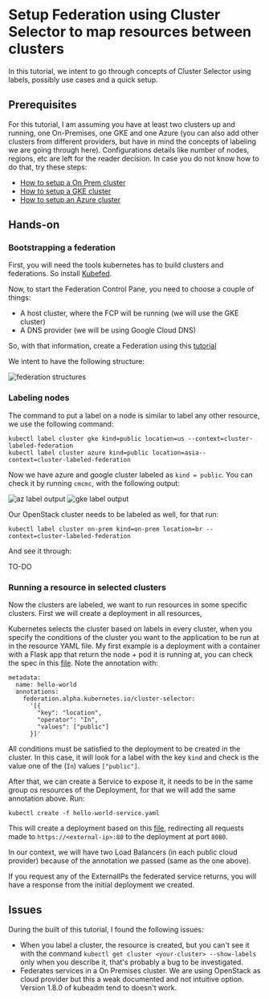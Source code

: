 # Setup Federation using Cluster Selector to map resources between clusters

In this tutorial, we intent to go through concepts of Cluster Selector using labels, possibly use cases and a quick setup.

## Prerequisites

For this tutorial, I am assuming you have at least two clusters up and running, one On-Premises, one GKE and one Azure (you can also add other clusters from different providers, but have in mind the concepts of labeling we are going through here). Configurations details like number of nodes, regions, etc are left for the reader decision. In case you do not know how to do that, try these steps:

* [How to setup a On Prem cluster](https://github.com/walteraa/kubernetes_tutorials/tree/master/k8s-usage/k8s-on-prem)
* [How to setup a GKE cluster](https://github.com/walteraa/kubernetes_tutorials/tree/master/k8s-usage/k8s-gke)
* [How to setup an Azure cluster](https://github.com/walteraa/kubernetes_tutorials/tree/master/k8s-usage/k8s-azure)

## Hands-on

### Bootstrapping a federation

First, you will need the tools kubernetes has to build clusters and federations. So install [Kubefed](https://github.com/walteraa/kubernetes_tutorials/tree/master/k8s-usage#kubernetes-federation-administratorkubefed).

Now, to start the Federation Control Pane, you need to choose a couple of things:

- A host cluster, where the FCP will be running (we will use the GKE cluster)
- A DNS provider (we will be using Google Cloud DNS)

So, with that information, create a Federation using this [tutorial](https://github.com/walteraa/kubernetes_tutorials/tree/master/k8s-usage/k8s-hybrid-federation)

We intent to have the following structure:

![federation structures](https://raw.githubusercontent.com/GabrielSVinha/kube-tutorials/master/k8s/cluster-selector/img/cluster-str.png)

### Labeling nodes

The command to put a label on a node is similar to label any other resource, we use the following command:

```
kubectl label cluster gke kind=public location=us --context=cluster-labeled-federation
kubectl label cluster azure kind=public location=asia--context=cluster-labeled-federation
```

Now we have azure and google cluster labeled as `kind = public`. You can check it by running `cmcmc`, with the following output:

![az label output](https://raw.githubusercontent.com/GabrielSVinha/kube-tutorials/master/k8s/cluster-selector/img/azure.png)
![gke label output](https://raw.githubusercontent.com/GabrielSVinha/kube-tutorials/master/k8s/cluster-selector/img/gke.png)

Our OpenStack cluster needs to be labeled as well, for that run:

```
kubectl label cluster on-prem kind=on-prem location=br --context=cluster-labeled-federation
```

And see it through:

TO-DO

### Running a resource in selected clusters

Now the clusters are labeled, we want to run resources in some specific clusters. First we will create a deployment in all resources,

Kubernetes selects the cluster based on labels in every cluster, when you specify the conditions of the cluster you want to the application to be run at in the resource YAML file. My first example is a deployment with a container with a Flask app that return the node + pod it is running at, you can check the spec in this [file](https://github.com/GabrielSVinha/kube-tutorials/blob/master/k8s/cluster-selector/hello-world-deployment.yaml). Note the annotation with:

```
metadata:
  name: hello-world
  annotations:
    federation.alpha.kubernetes.io/cluster-selector: 
      '[{
        "key": "location",
        "operator": "In",
        "values": ["public"]
      }]'
```

All conditions must be satisfied to the deployment to be created in the cluster. In this case, it will look for a label with the key `kind` and check is the value one of the (`In`) values `["public"]`.

After that, we can create a Service to expose it, it needs to be in the same group os resources of the Deployment, for that we will add the same annotation above. Run:

```
kubectl create -f hello-world-service.yaml
```

This will create a deployment based on this [file](https://github.com/GabrielSVinha/kube-tutorials/blob/master/k8s/cluster-selector/hello-world-service.yaml), redirecting all requests made to `https://<external-ip>:80` to the deployment at port `8080`.

In our context, we will have two Load Balancers (in each public cloud provider) because of the annotation we passed (same as the one above).

If you request any of the ExternalIPs the federated service returns, you will have a response from the initial deployment we created.

## Issues

During the built of this tutorial, I found the following issues:

* When you label a cluster, the resource is created, but you can't see it with the command `kubectl get cluster <your-cluster> --show-labels` only when you describe it, that's probably a bug to be investigated.
* Federates services in a On Premises cluster. We are using OpenStack as cloud provider but this a weak documented and not intuitive option. Version 1.8.0 of kubeadm tend to doesn't work.